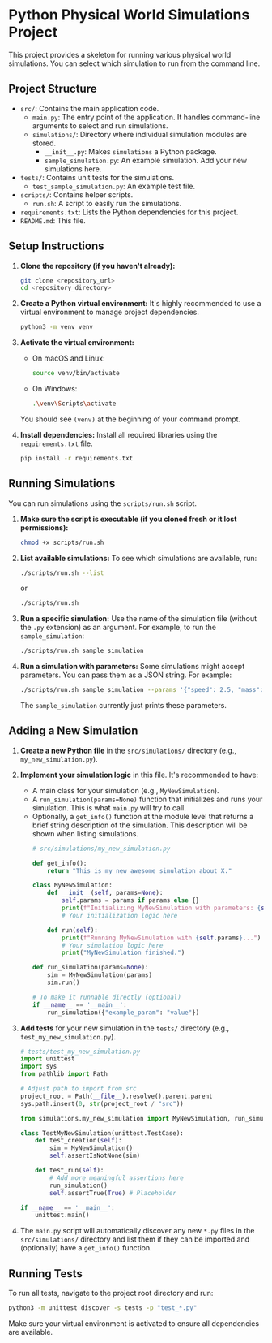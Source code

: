 # Python Physical World Simulations Project

This project provides a skeleton for running various physical world simulations.
You can select which simulation to run from the command line.

## Project Structure

-   `src/`: Contains the main application code.
    -   `main.py`: The entry point of the application. It handles command-line arguments to select and run simulations.
    -   `simulations/`: Directory where individual simulation modules are stored.
        -   `__init__.py`: Makes `simulations` a Python package.
        -   `sample_simulation.py`: An example simulation. Add your new simulations here.
-   `tests/`: Contains unit tests for the simulations.
    -   `test_sample_simulation.py`: An example test file.
-   `scripts/`: Contains helper scripts.
    -   `run.sh`: A script to easily run the simulations.
-   `requirements.txt`: Lists the Python dependencies for this project.
-   `README.md`: This file.

## Setup Instructions

1.  **Clone the repository (if you haven't already):**
    ```bash
    git clone <repository_url>
    cd <repository_directory>
    ```

2.  **Create a Python virtual environment:**
    It's highly recommended to use a virtual environment to manage project dependencies.
    ```bash
    python3 -m venv venv
    ```

3.  **Activate the virtual environment:**
    -   On macOS and Linux:
        ```bash
        source venv/bin/activate
        ```
    -   On Windows:
        ```bash
        .\venv\Scripts\activate
        ```
    You should see `(venv)` at the beginning of your command prompt.

4.  **Install dependencies:**
    Install all required libraries using the `requirements.txt` file.
    ```bash
    pip install -r requirements.txt
    ```

## Running Simulations

You can run simulations using the `scripts/run.sh` script.

1.  **Make sure the script is executable (if you cloned fresh or it lost permissions):**
    ```bash
    chmod +x scripts/run.sh
    ```

2.  **List available simulations:**
    To see which simulations are available, run:
    ```bash
    ./scripts/run.sh --list
    ```
    or
    ```bash
    ./scripts/run.sh
    ```

3.  **Run a specific simulation:**
    Use the name of the simulation file (without the `.py` extension) as an argument.
    For example, to run the `sample_simulation`:
    ```bash
    ./scripts/run.sh sample_simulation
    ```

4.  **Run a simulation with parameters:**
    Some simulations might accept parameters. You can pass them as a JSON string.
    For example:
    ```bash
    ./scripts/run.sh sample_simulation --params '{"speed": 2.5, "mass": 10}'
    ```
    The `sample_simulation` currently just prints these parameters.

## Adding a New Simulation

1.  **Create a new Python file** in the `src/simulations/` directory (e.g., `my_new_simulation.py`).
2.  **Implement your simulation logic** in this file. It's recommended to have:
    *   A main class for your simulation (e.g., `MyNewSimulation`).
    *   A `run_simulation(params=None)` function that initializes and runs your simulation. This is what `main.py` will try to call.
    *   Optionally, a `get_info()` function at the module level that returns a brief string description of the simulation. This description will be shown when listing simulations.
        ```python
        # src/simulations/my_new_simulation.py

        def get_info():
            return "This is my new awesome simulation about X."

        class MyNewSimulation:
            def __init__(self, params=None):
                self.params = params if params else {}
                print(f"Initializing MyNewSimulation with parameters: {self.params}")
                # Your initialization logic here

            def run(self):
                print(f"Running MyNewSimulation with {self.params}...")
                # Your simulation logic here
                print("MyNewSimulation finished.")

        def run_simulation(params=None):
            sim = MyNewSimulation(params)
            sim.run()

        # To make it runnable directly (optional)
        if __name__ == '__main__':
            run_simulation({"example_param": "value"})
        ```
3.  **Add tests** for your new simulation in the `tests/` directory (e.g., `test_my_new_simulation.py`).
    ```python
    # tests/test_my_new_simulation.py
    import unittest
    import sys
    from pathlib import Path

    # Adjust path to import from src
    project_root = Path(__file__).resolve().parent.parent
    sys.path.insert(0, str(project_root / "src"))

    from simulations.my_new_simulation import MyNewSimulation, run_simulation # Or whatever you named it

    class TestMyNewSimulation(unittest.TestCase):
        def test_creation(self):
            sim = MyNewSimulation()
            self.assertIsNotNone(sim)

        def test_run(self):
            # Add more meaningful assertions here
            run_simulation()
            self.assertTrue(True) # Placeholder

    if __name__ == '__main__':
        unittest.main()
    ```

4.  The `main.py` script will automatically discover any new `*.py` files in the `src/simulations/` directory and list them if they can be imported and (optionally) have a `get_info()` function.

## Running Tests

To run all tests, navigate to the project root directory and run:
```bash
python3 -m unittest discover -s tests -p "test_*.py"
```
Make sure your virtual environment is activated to ensure all dependencies are available.
